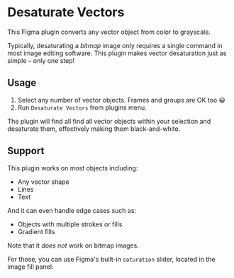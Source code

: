 # Desaturate Vectors

This Figma plugin converts any vector object from color to grayscale.

Typically, desaturating a _bitmap_ image only requires a single command in most image editing software. This plugin makes vector desaturation just as simple – only one step!

## Usage

1. Select any number of vector objects.
Frames and groups are OK too 😀
2. Run `Desaturate Vectors` from plugins menu.

The plugin will find all find all vector objects within your selection and desaturate them, effectively making them black-and-white.

## Support
This plugin works on most objects including:
+ Any vector shape
+ Lines
+ Text

And it can even handle edge cases such as:
+ Objects with multiple strokes or fills
+ Gradient fills

Note that it _does not_ work on bitmap images.

For those, you can use Figma's built-in `saturation` slider, located in the image fill panel:
